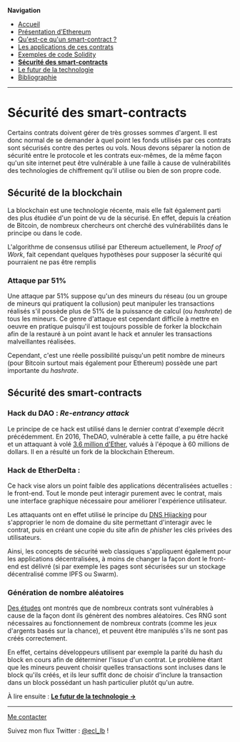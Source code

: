 **Navigation**
* [Accueil](index.html)
* [Présentation d'Ethereum](ethereum.html)
* [Qu'est-ce qu'un smart-contract ?](smartcontracts.html)
* [Les applications de ces contrats](applications.html)
* [Exemples de code Solidity](exemples.html)
* [**Sécurité des smart-contracts**](securite.html)
* [Le futur de la technologie](futur.html)
* [Bibliographie](bibliographie.html)

___
# Sécurité des smart-contracts

Certains contrats doivent gérer de très grosses sommes d'argent. Il est donc normal de se demander à quel point les
fonds utilisés par ces contrats sont sécurisés contre des pertes ou vols. Nous devons séparer la notion de sécurité
entre le protocole et les contrats eux-mêmes, de la même façon qu'un site internet peut être vulnérable à une faille
à cause de vulnérabilités des technologies de chiffrement qu'il utilise ou bien de son propre code.

## Sécurité de la blockchain

La blockchain est une technologie récente, mais elle fait également parti des plus étudiée d'un point de vu de la sécurisé.
En effet, depuis la création de Bitcoin, de nombreux chercheurs ont cherché des vulnérabilités dans le principe ou dans le code.

L'algorithme de consensus utilisé par Ethereum actuellement, le _Proof of Work_, fait cependant quelques hypothèses pour supposer
la sécurité qui pourraient ne pas être remplis

### Attaque par 51%

Une attaque par 51% suppose qu'un des mineurs du réseau (ou un groupe de mineurs qui pratiquent la collusion) peut manipuler les transactions réalisés s'il possède plus de 51%
de la puissance de calcul (ou _hashrate_) de tous les mineurs. Ce genre d'attaque est cependant difficile à mettre en oeuvre en pratique puisqu'il est toujours possible
de forker la blockchain afin de la restauré à un point avant le hack et annuler les transactions malveillantes réalisées.

Cependant, c'est une réelle possibilité puisqu'un petit nombre de mineurs (pour Bitcoin surtout mais également pour Ethereum) possède une part importante du _hashrate_.

## Sécurité des smart-contracts

### Hack du DAO : _Re-entrancy attack_

Le principe de ce hack est utilisé dans le dernier contrat d'exemple décrit précédemment. En 2016, TheDAO, vulnérable à cette faille, a pu être hacké et un attaquant à volé 
[3.6 million d'Ether](https://www.coindesk.com/dao-attacked-code-issue-leads-60-million-ether-theft/), valués à l'époque à 60 millions de dollars. Il en a résulté un fork de la
blockchain Ethereum.

### Hack de EtherDelta : 

Ce hack vise alors un point faible des applications décentralisées actuelles : le front-end. Tout le monde peut interagir purement
avec le contrat, mais une interface graphique nécessaire pour améliorer l'expérience utilisateur.

Les attaquants ont en effet utilisé le principe du [DNS Hijacking](https://www.ccn.com/cryptocurrency-exchange-etherdelta-hacked-in-dns-hijacking-scheme) pour s'approprier le nom
de domaine du site permettant d'interagir avec le contrat, puis en créant une copie du site afin de _phisher_ les clés privées des utilisateurs.

Ainsi, les concepts de sécurité web classiques s'appliquent également pour les applications décentralisées, à moins de changer la façon dont le front-end est
délivré (si par exemple les pages sont sécurisées sur un stockage décentralisé comme IPFS ou Swarm).

### Génération de nombre aléatoires

[Des études](https://blog.positive.com/predicting-random-numbers-in-ethereum-smart-contracts-e5358c6b8620) ont montrés que de nombreux contrats sont vulnérables à cause de la façon dont ils génèrent des nombres aléatoires. Ces RNG sont nécessaires au fonctionnement
de nombreux contrats (comme les jeux d'argents basés sur la chance), et peuvent être manipulés s'ils ne sont pas créés correctement.

En effet, certains développeurs utilisent par exemple la parité du hash du block en cours afin de déterminer l'issue d'un contrat. Le problème étant que les mineurs peuvent choisir
quelles transactions sont incluses dans le block qu'ils créés, et ils leur suffit donc de choisir d'inclure la transaction dans un block possédant un hash particulier plutôt qu'un autre.

À lire ensuite : [**Le futur de la technologie ->**](futur.html)

___
[Me contacter](mailto://leo.besancon@ecl14.ec-lyon.fr)

Suivez mon flux Twitter : [@ecl_lb](https://twitter.com/ecl_lb) !
